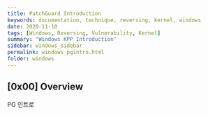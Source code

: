 ```yaml
---
title: PatchGuard Introduction
keywords: documentation, technique, reversing, kernel, windows
date: 2020-11-10
tags: [Windows, Reversing, Vulnerability, Kernel]
summary: "Windows KPP Introduction"
sidebar: windows_sidebar
permalink: windows_pgintro.html
folder: windows
---
```


## [0x00] Overview

PG 인트로